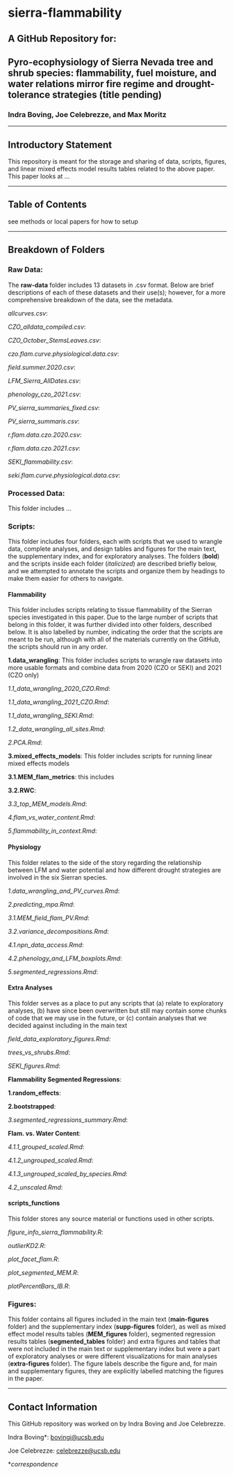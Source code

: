 # sierra-flammability

## A GitHub Repository for: 

## Pyro-ecophysiology of Sierra Nevada tree and shrub species: flammability, fuel moisture, and water relations mirror fire regime and drought-tolerance strategies (title pending)

### Indra Boving, Joe Celebrezze, and Max Moritz

--------------------------------

## Introductory Statement
This repository is meant for the storage and sharing of data, scripts, figures, and linear mixed effects model results tables related to the above paper. This paper looks at ...

--------------------------------

## Table of Contents

see methods or local papers for how to setup

--------------------------------

## Breakdown of Folders

### Raw Data:
The **raw-data** folder includes 13 datasets in .csv format. Below are brief descriptions of each of these datasets and their use(s); however, for a more comprehensive breakdown of the data, see the metadata.

  *allcurves.csv*:
  
  *CZO_alldata_compiled.csv*: 
  
  *CZO_October_StemsLeaves.csv*: 

  *czo.flam.curve.physiological.data.csv*:
  
  *field.summer.2020.csv*:
  
  *LFM_Sierra_AllDates.csv*:
  
  *phenology_czo_2021.csv*:
  
  *PV_sierra_summaries_fixed.csv*:
  
  *PV_sierra_summaris.csv*:
  
  *r.flam.data.czo.2020.csv*:
  
  *r.flam.data.czo.2021.csv*:
  
  *SEKI_flammability.csv*:
  
  *seki.flam.curve.physiological.data.csv*:

### Processed Data:
This folder includes ...

### Scripts:
This folder includes four folders, each with scripts that we used to wrangle data, complete analyses, and design tables and figures for the main text, the supplementary index, and for exploratory analyses. The folders (**bold**) and the scripts inside each folder (*italicized*) are described briefly below, and we attempted to annotate the scripts and organize them by headings to make them easier for others to navigate.

#### Flammability

This folder includes scripts relating to tissue flammability of the Sierran species investigated in this paper. Due to the large number of scripts that belong in this folder, it was further divided into other folders, described below. It is also labelled by number, indicating the order that the scripts are meant to be run, although with all of the materials currently on the GitHub, the scripts should run in any order.

**1.data_wrangling**: This folder includes scripts to wrangle raw datasets into more usable formats and combine data from 2020 (CZO or SEKI) and 2021 (CZO only)
  
  *1.1_data_wrangling_2020_CZO.Rmd*:
    
  *1.1_data_wrangling_2021_CZO.Rmd*:
    
  *1.1_data_wrangling_SEKI.Rmd*:
    
  *1.2_data_wrangling_all_sites.Rmd*:
    
*2.PCA.Rmd*:
  
**3.mixed_effects_models**: This folder includes scripts for running linear mixed effects models
    
  **3.1.MEM_flam_metrics**: this includes
    
  **3.2.RWC**:
    
  *3.3_top_MEM_models.Rmd*:

*4.flam_vs_water_content.Rmd*: 

*5.flammability_in_context.Rmd*:

#### Physiology

This folder relates to the side of the story regarding the relationship between LFM and water potential and how different drought strategies are involved in the six Sierran species.

*1.data_wrangling_and_PV_curves.Rmd*:
  
*2.predicting_mpa.Rmd*:
  
*3.1.MEM_field_flam_PV.Rmd*:
  
*3.2.variance_decompositions.Rmd*:
  
*4.1.npn_data_access.Rmd*:
  
*4.2.phenology_and_LFM_boxplots.Rmd*:
  
*5.segmented_regressions.Rmd*:
  
#### Extra Analyses

This folder serves as a place to put any scripts that (a) relate to exploratory analyses, (b) have since been overwritten but still may contain some chunks of code that we may use in the future, or (c) contain analyses that we decided against including in the main text

*field_data_exploratory_figures.Rmd*:
  
*trees_vs_shrubs.Rmd*:
  
*SEKI_figures.Rmd*:
  
**Flammability Segmented Regressions**: 
  
  **1.random_effects**:
  
  **2.bootstrapped**:
  
  *3.segmented_regressions_summary.Rmd*:
  
**Flam. vs. Water Content**:

  *4.1.1_grouped_scaled.Rmd*:
  
  *4.1.2_ungrouped_scaled.Rmd*:
  
  *4.1.3_ungrouped_scaled_by_species.Rmd*:
  
  *4.2_unscaled.Rmd*:
    
#### scripts_functions

This folder stores any source material or functions used in other scripts.

*figure_info_sierra_flammability.R*:
  
*outlierKD2.R*:
  
*plot_facet_flam.R*:
  
*plot_segmented_MEM.R*: 
  
*plotPercentBars_IB.R*:

### Figures: 
This folder contains all figures included in the main text (**main-figures** folder) and the supplementary index (**supp-figures** folder), as well as mixed effect model results tables (**MEM_figures** folder), segmented regression results tables (**segmented_tables** folder) and extra figures and tables that were not included in the main text or supplementary index but were a part of exploratory analyses or were different visualizations for main analyses (**extra-figures** folder). The figure labels describe the figure and, for main and supplementary figures, they are explicitly labelled matching the figures in the paper. 

--------------------------------

## Contact Information

This GitHub repository was worked on by Indra Boving and Joe Celebrezze.

Indra Boving*: bovingi@ucsb.edu

Joe Celebrezze: celebrezze@ucsb.edu

**correspondence*